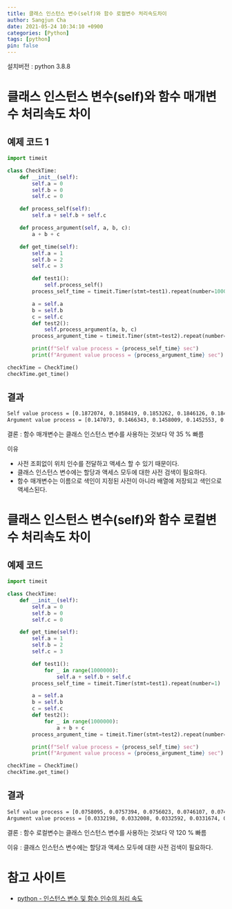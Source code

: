```yaml
---
title: 클래스 인스턴스 변수(self)와 함수 로컬변수 처리속도차이
author: Sangjun Cha
date: 2021-05-24 10:34:10 +0900
categories: [Python]
tags: [python]
pin: false
---
```




설치버전 : python 3.8.8

# 클래스 인스턴스 변수(self)와 함수 매개변수 처리속도 차이

## 예제 코드 1

```python
import timeit

class CheckTime:
    def __init__(self):
        self.a = 0
        self.b = 0
        self.c = 0

    def process_self(self):
        self.a + self.b + self.c

    def process_argument(self, a, b, c):
        a + b + c

    def get_time(self):
        self.a = 1
        self.b = 2
        self.c = 3

        def test1():
            self.process_self()
        process_self_time = timeit.Timer(stmt=test1).repeat(number=1000000)

        a = self.a
        b = self.b
        c = self.c
        def test2():
            self.process_argument(a, b, c)
        process_argument_time = timeit.Timer(stmt=test2).repeat(number=1000000)

        print(f"Self value process = {process_self_time} sec")
        print(f"Argument value process = {process_argument_time} sec")

checkTime = CheckTime()
checkTime.get_time()
```

## 결과

```bash
Self value process = [0.1872074, 0.1858419, 0.1853262, 0.1846126, 0.1845041] sec
Argument value process = [0.147073, 0.1466343, 0.1458009, 0.1452553, 0.1468781] sec
```

결론 : 함수 매개변수는 클래스 인스턴스 변수를 사용하는 것보다 약 35 % 빠름

이유  
- 사전 조회없이 위치 인수를 전달하고 액세스 할 수 있기 때문이다. 
- 클래스 인스턴스 변수에는 할당과 액세스 모두에 대한 사전 검색이 필요하다. 
- 함수 매개변수는 이름으로 색인이 지정된 사전이 아니라 배열에 저장되고 색인으로 액세스된다.



# 클래스 인스턴스 변수(self)와 함수 로컬변수 처리속도 차이

## 예제 코드

```python
import timeit

class CheckTime:
    def __init__(self):
        self.a = 0
        self.b = 0
        self.c = 0

    def get_time(self):
        self.a = 1
        self.b = 2
        self.c = 3

        def test1():
            for _ in range(1000000):
                self.a + self.b + self.c
        process_self_time = timeit.Timer(stmt=test1).repeat(number=1)

        a = self.a
        b = self.b
        c = self.c
        def test2():
            for _ in range(1000000):
                a + b + c
        process_argument_time = timeit.Timer(stmt=test2).repeat(number=1)

        print(f"Self value process = {process_self_time} sec")
        print(f"Argument value process = {process_argument_time} sec")

checkTime = CheckTime()
checkTime.get_time()
```

## 결과

```bash
Self value process = [0.0758095, 0.0757394, 0.0756023, 0.0746107, 0.0749142] sec
Argument value process = [0.0332198, 0.0332008, 0.0332592, 0.0331674, 0.0332719] sec
```

결론 : 함수 로컬변수는 클래스 인스턴스 변수를 사용하는 것보다 약 120 % 빠름  

이유 : 클래스 인스턴스 변수에는 할당과 액세스 모두에 대한 사전 검색이 필요하다. 


# 참고 사이트
- [python - 인스턴스 변수 및 함수 인수의 처리 속도](https://www.python2.net/questions-819739.htm)